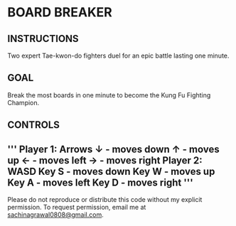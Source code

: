 # BOARD BREAKER 

## INSTRUCTIONS
Two expert Tae-kwon-do fighters duel for an epic battle lasting one minute.

## GOAL
Break the most boards in one minute to become the Kung Fu Fighting Champion.

## CONTROLS
'''
Player 1: Arrows
↓ - moves down
↑ - moves up
← - moves left
→ - moves right
Player 2: WASD
Key S - moves down
Key W - moves up
Key A - moves left
Key D - moves right
'''
-
Please do not reproduce or distribute this code without my explicit permission. To request permission, email me at sachinagrawal0808@gmail.com.
